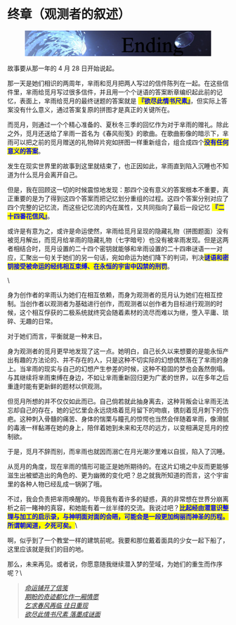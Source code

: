 # 终章（观测者的叙述）

<figure><img src="../../../.gitbook/assets/image (203).png" alt=""><figcaption></figcaption></figure>

故事要从那一年的 4 月 28 日开始说起。

那一天是她们相识的两周年，芈雨和觅月把两人写过的信件陈列在一起。在这些信件里，芈雨给觅月写过很多信件，并且用一个个谜语的答案断章编织起此前的记忆，表面上，芈雨给觅月的最终谜题的答案就是 <mark style="color:blue;">**『欲尽此情书尺素』**</mark>，但实际上答案没有什么意义，通过答案复原的拼图才是真正的关键所在。

而觅月，则通过一个个精心准备的、夏秋冬三季的回忆作为对于芈雨的赠礼。除此之外，觅月还送给了芈雨一首名为《春风衔笺》的歌曲。在歌曲影像的暗示下，芈雨可以把之前的觅月赠送的礼物碎片宛如拼图一样重新组合，组合成四个<mark style="color:blue;">**没有任何意义的答案**</mark>。

发生在现实世界里的故事到这里就结束了，也正因如此，芈雨直到陷入沉睡也不知道为什么觅月会离开自己。

但是，我在回顾这一切的时候震惊地发现：那四个没有意义的答案根本不重要，真正重要的是为了得到这四个答案而把记忆划分重组的过程。这四个答案分别对应了四个完整的记忆流，而这些记忆流的内在属性，又共同指向了最后一段记忆 <mark style="color:blue;">**『二十四番花信风』**</mark>。

或许是有意为之，或许是命运使然，芈雨给觅月呈现的隐藏礼物（拼图题面）没有被觅月解出，而觅月给芈雨的隐藏礼物（七字暗号）也没有被芈雨发现。但是这两者相结合时，觅月设置的二十四个密钥就能够和芈雨设置的二十四串谜语一一对应，汇聚出一句关于她们的另一句话，宛如命运为她们降下的判词，判决<mark style="color:blue;">**谜语和密钥接受被命运的经纬相互束缚、在永恒的宇宙中囚禁的刑罚**</mark>。

\


身为创作者的芈雨认为她们在相互依赖，而身为观测者的觅月认为她们在相互控制。当创作者以观测者为基础进行创作，而观测者以创作者为目标进行观测的时候，这个相互俘获的二极系统就终究会随着素材的流尽而难以为继，堕入平庸、琐碎、无趣的日常。

对于她们而言，平衡就是一种末日。

身为观测者的觅月更早地发现了这一点。她明白，自己长久以来想要的是能永恒产出有趣的方法论的、并不存在的人，只是这种不切实际的幻想偶然落在了芈雨的身上。当芈雨的现实与自己的幻想产生参差的时候，这种不稳固的梦也会轰然倒塌。与其继续将芈雨束缚在身边，不如让芈雨重新回归更为广袤的世界，以在多年之后重逢时能有更新鲜的题材以供观测。

但觅月所想的并不仅仅如此而已。自己倘若就此抽身离去，这种背叛会让芈雨无法忘却自己的存在，她的记忆里会永远烧烙着觅月留下的吻痕，镌刻着觅月刺下的伤疤。这种刺入骨髓的痛苦、身体的惴栗与瞳孔的惊愕也当然会伴随着芈雨，像滑腻的毒液一样黏滞在她的身上，陪伴着她到未来和无尽的远方，以变相满足觅月的控制欲。

于是，觅月不辞而别，而芈雨也就因而溺亡在月光潮汐里难以自拔，陷入了沉睡。

从觅月的角度，现在芈雨的情形可能正是她所期待的。在这片幻境之中反而更能够滋生出被塑造出的角色的、更为幽微的变化吧？总之就我所知道的而言，这个宇宙里的各种人物已经乱成一锅粥了哦。

不过，我会负责把芈雨唤醒的。毕竟我有着许多的疑惑，真的非常想在世界分崩离析之前一睹神的真容，和她能有着一丝半缕的交流。我说过吧？<mark style="color:blue;">**比起经由潜意识整理与加工的启示录，与神明面对面的会晤，可能会是一段更加绚丽而神圣的历程。所谓朝闻道，夕死可矣。**</mark>\


啊，似乎到了一个教堂一样的建筑前呢。我要和那位戴着面具的少女一起下船了，这里应该就是我们的目的地。

那么，未来再见。或者说，你愿意随我继续潜入梦的茔域，为她们的重生而作序呢？\


> [_命运铺开了信笺_\
> _期盼的奇迹都化作一厢情愿_\
> _乞求春风再临 往日重现_\
> _欲尽此情书尺素 落墨成谜面_](../../../p-and-ku2-be-spring/zhu-ti-qu-chun-feng-xian-jian.md)
